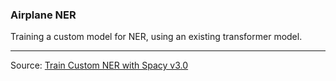 ### Airplane NER

Training a custom model for NER, using an existing transformer model.

---

Source: [Train Custom NER with Spacy v3.0](https://www.youtube.com/watch?v=9mXoGxAn6pM)

